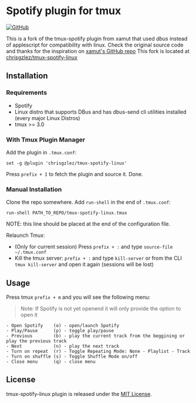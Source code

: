 # Spotify plugin for tmux
[![GitHub](https://img.shields.io/github/license/chrisgzlez/tmux-spotify-linux)](https://opensource.org/licenses/MIT)

This is a fork of the tmux-spotify plugin from xamut that used *dbus* instead of applescript for compatibility with linux.
Check the original source code and thanks for the inspiration on [xamut's GitHub repo](https://github.com/xamut/tmux-spotify)
This fork is located at [chrisgzlez/tmux-spotify-linux](https://github.com/chrisgzlez/tmux-spotify-linux)

## Installation
### Requirements
- Spotify
- Linux distro that supports DBus and has dbus-send cli utilities installed (every major Linux Distros)
- tmux >= 3.0

### With Tmux Plugin Manager
Add the plugin in `.tmux.conf`:
```
set -g @plugin 'chrisgzlez/tmux-spotify-linux'
```
Press `prefix + I` to fetch the plugin and source it. Done.

### Manual Installation
Clone the repo somewhere. Add `run-shell` in the end of `.tmux.conf`:

```
run-shell PATH_TO_REPO/tmux-spotify-linux.tmux
```
NOTE: this line should be placed at the end of the configuration file.

Relaunch Tmux:
- (Only for current session) Press `prefix + :` and type `source-file ~/.tmux.conf`
- Kill the tmux server: `prefix + :` and type `kill-server` or from the CLI `tmux kill-server` and open it again (sessions will be lost)

## Usage
Press tmux `prefix + m` and you will see the following menu:

> Note: If Spotify is not yet openend it will only provide the option to open it

```
- Open Spotify    (o) - open/launch Spotify
- Play/Pause      (p) - toggle play/pause
- Previous        (b) - play the current track from the beggining or play the previous track
- Next            (n) - play the next track
- Turn on repeat  (r) - Toggle Repeating Mode: None - Playlist - Track
- Turn on shuffle (s) - Toggle Shuffle Mode on/off
- Close menu      (q) - close menu
```

## License
tmux-spotify-linux plugin is released under the [MIT License](https://opensource.org/licenses/MIT).
